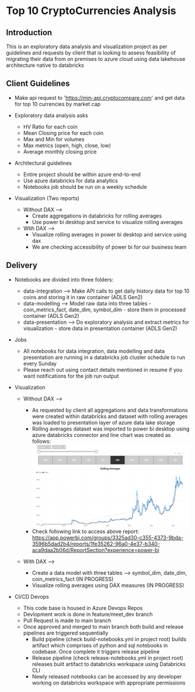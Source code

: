 # Top 10 CryptoCurrencies Analysis

## Introduction 
This is an exploratory data analysis and visualization project as per guidelines and requests by client that is looking to assess feasibility of migrating their data from on premises to azure cloud using data lakehouse architecture native to databricks

## Client Guidelines

- Make api request to 'https://min-api.cryptocompare.com' and get data for top 10 currencies by market cap

- Exploratory data analysis asks
    - HV Ratio for each coin
    - Mean Closing price for each coin 
    - Max and Min for volumes
    - Max metrics (open, high, close, low)
    - Average monthly closing price

- Architectural guidelines
    - Entire project should be within azure end-to-end
    - Use azure databricks for data analytics
    - Notebooks job should be run on a weekly schedule

- Visualization (Two reports)
    - Without DAX -->
        - Create aggregations in databricks for rolling averages
        - Use power bi desktop and service to visualize rolling averages
    - Wtih DAX -->
        - Visualize rolling averages in power bi desktop and service using dax 
        - We are checking accessibility of power bi for our business team

## Delivery

- Notebooks are divided into three folders:
    - data-integration --> Make API calls to get daily history data for top 10 coins and storing it in raw container (ADLS Gen2)
    - data-modelling --> Model raw data into three tables - coin_metrics_fact, date_dim, symbol_dim - store them in processed container (ADLS Gen2)
    - data-presentation --> Do exploratory analysis and extract metrics for visualization - store data in presentation container (ADLS Gen2)

- Jobs
    - All notebooks for data integration, data modelling and data presentation are running in a databricks job cluster schedule to run every Sunday
    - Please reach out using contact details mentioned in resume if you want notifications for the job run output

- Visualization
    - Without DAX -->
        - As requested by client all aggregations and data transformations were created within databricks and dataset with rolling averages was loaded to presentation layer of azure data lake storage
        - Rolling averages dataset was imported to power bi desktop using azure databricks connector and line chart was created as follows:
        ![Alt text](/images/powerbi_snap.png "Optional title")
        - Check following link to access above report:
        https://app.powerbi.com/groups/3325ad30-c355-4373-9bda-3596b5dad2b4/reports/1fe35262-96a0-4e37-b340-aca9daa2b06d/ReportSection?experience=power-bi

    - With DAX --> 
        - Create a data model with three tables --> symbol_dim, date_dim, coin_metrics_fact (IN PROGRESS)
        - Visualize rolling averages using DAX measures (IN PROGRESS)

- CI/CD Devops
    - This code base is housed in Azure Devops Repos 
    - Devlopment work is done in feature/meet_dev branch
    - Pull Request is made to main branch
    - Once approved and merged to main branch both build and release pipelines are triggered sequentially
        - Build pipeline (check build-notebooks.yml in project root) builds artifact which comprises of python and sql notebooks in codebase. Once complete it triggers release pipeline
        - Release pipeline (check release-notebooks.yml in project root) releases built artifact to databricks workspace using Databricks CLI
        - Newly released notebooks can be accessed by any developer working on databricks workspace with appropriate permissions